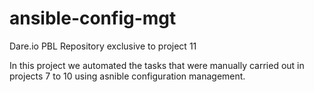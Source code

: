 # ansible-config-mgt
Dare.io PBL Repository exclusive to project 11


In this project we automated the tasks that were manually carried out in projects 7 to 10 using asnible configuration management.
